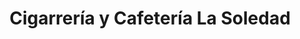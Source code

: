 ---
title: "Cigarrería y Cafetería La Soledad"
url: /bogota/cigarreria-y-cafeteria-la-soledad/
shop: Lebensmittel
---
